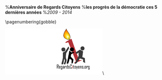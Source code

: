 %**Anniversaire de Regards Citoyens**
%**les progrès de la démocratie ces 5 dernières années**
%*2009 - 2014*

\pagenumbering{gobble}

![5 ans](logo_5ans.png)\


